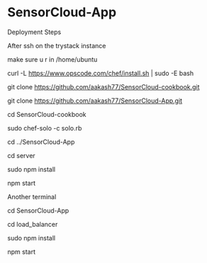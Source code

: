 # SensorCloud-App

Deployment Steps

After ssh on the trystack instance

make sure u r in /home/ubuntu

curl -L https://www.opscode.com/chef/install.sh | sudo -E bash

git clone https://github.com/aakash77/SensorCloud-cookbook.git

git clone https://github.com/aakash77/SensorCloud-App.git

cd SensorCloud-cookbook

sudo chef-solo -c solo.rb

cd ../SensorCloud-App

cd server	

sudo npm install

npm start

Another terminal

cd SensorCloud-App

cd load_balancer

sudo npm install

npm start
